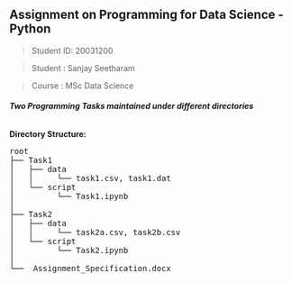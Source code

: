 ## **Assignment on Programming for Data Science - Python**

> Student ID: 20031200

> Student   : Sanjay Seetharam 

> Course    : MSc Data Science

###### **Two Programming Tasks maintained under different directories**

**Directory Structure:**

<pre>
root
├── Task1
│   ├── data
│   │     └── task1.csv, task1.dat
│   └── script
│         └── Task1.ipynb 
│ 
├── Task2
│   ├── data
│   │     └── task2a.csv, task2b.csv
│   └── script
│         └── Task2.ipynb
│ 
└──  Assignment_Specification.docx
  </pre>
